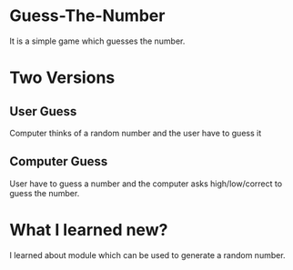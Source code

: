 # Guess-The-Number
It is a simple game which guesses the number.

# Two Versions
## User Guess
Computer thinks of a random number and the user have to guess it

## Computer Guess
User have to guess a number and the computer asks high/low/correct to guess the number.

# What I learned new?
I learned about module which can be used to generate a random number.
